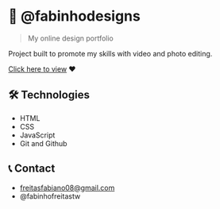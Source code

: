 # 📸 @fabinhodesigns

> My online design portfolio

Project built to promote my skills with video and photo editing.

[Click here to view](https://fabinhodesigns.github.io/fabinhodesgins/) ❤️ 

## 🛠️ Technologies
- HTML
- CSS
- JavaScript
- Git and Github

## 📞 Contact
- freitasfabiano08@gmail.com
- @fabinhofreitastw
